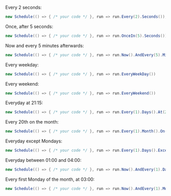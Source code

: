 Every 2 seconds:

```cs
new Schedule(() => { /* your code */ }, run => run.Every(2).Seconds());
```

Once, after 5 seconds:

```cs
new Schedule(() => { /* your code */ }, run => run.OnceIn(5).Seconds());
```

Now and every 5 minutes afterwards:

```cs
new Schedule(() => { /* your code */ }, run => run.Now().AndEvery(5).Minutes());
```

Every weekday:

```cs
new Schedule(() => { /* your code */ }, run => run.EveryWeekDay())
```

Every weekend:
```cs
new Schedule(() => { /* your code */ }, run => run.EveryWeekend())
```

Everyday at 21:15:

```cs
new Schedule(() => { /* your code */ }, run => run.Every(1).Days().At(21, 15));
```

Every 20th on the month:

```cs
new Schedule(() => { /* your code */ }, run => run.Every(1).Month().On(20))
```

Everyday except Mondays:

```cs
new Schedule(() => { /* your code */ }, run => run.Every(1).Days().Except(DayOfWeek.Monday))
```

Everyday between 01:00 and 04:00:

```cs
new Schedule(() => { /* your code */ }, run => run.Now().AndEvery(1).Days().Between(1, 0, 4, 0))
```

Every first Monday of the month, at 03:00:

```cs
new Schedule(() => { /* your code */ }, run => run.Now().AndEvery(1).Months().OnTheFirstDay(DayOfWeek.Monday).At(3, 0));
```
